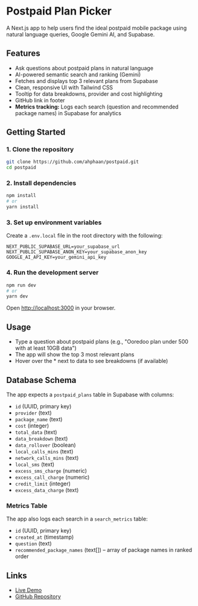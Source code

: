 # Postpaid Plan Picker

A Next.js app to help users find the ideal postpaid mobile package using natural language queries, Google Gemini AI, and Supabase.

## Features
- Ask questions about postpaid plans in natural language
- AI-powered semantic search and ranking (Gemini)
- Fetches and displays top 3 relevant plans from Supabase
- Clean, responsive UI with Tailwind CSS
- Tooltip for data breakdowns, provider and cost highlighting
- GitHub link in footer
- **Metrics tracking:** Logs each search (question and recommended package names) in Supabase for analytics

## Getting Started

### 1. Clone the repository
```bash
git clone https://github.com/ahphaan/postpaid.git
cd postpaid
```

### 2. Install dependencies
```bash
npm install
# or
yarn install
```

### 3. Set up environment variables
Create a `.env.local` file in the root directory with the following:
```env
NEXT_PUBLIC_SUPABASE_URL=your_supabase_url
NEXT_PUBLIC_SUPABASE_ANON_KEY=your_supabase_anon_key
GOOGLE_AI_API_KEY=your_gemini_api_key
```

### 4. Run the development server
```bash
npm run dev
# or
yarn dev
```

Open [http://localhost:3000](http://localhost:3000) in your browser.

## Usage
- Type a question about postpaid plans (e.g., "Ooredoo plan under 500 with at least 10GB data")
- The app will show the top 3 most relevant plans
- Hover over the * next to data to see breakdowns (if available)

## Database Schema
The app expects a `postpaid_plans` table in Supabase with columns:
- `id` (UUID, primary key)
- `provider` (text)
- `package_name` (text)
- `cost` (integer)
- `total_data` (text)
- `data_breakdown` (text)
- `data_rollover` (boolean)
- `local_calls_mins` (text)
- `network_calls_mins` (text)
- `local_sms` (text)
- `excess_sms_charge` (numeric)
- `excess_call_charge` (numeric)
- `credit_limit` (integer)
- `excess_data_charge` (text)

### Metrics Table
The app also logs each search in a `search_metrics` table:
- `id` (UUID, primary key)
- `created_at` (timestamp)
- `question` (text)
- `recommended_package_names` (text[]) – array of package names in ranked order

## Links
- [Live Demo](https://postpaid-sage.vercel.app/)
- [GitHub Repository](https://github.com/ahphaan/postpaid)

